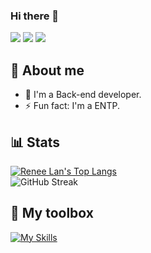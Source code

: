 ### Hi there 👋

[![](https://img.shields.io/badge/linkedin-%230077B5.svg?style=for-the-badge&logo=linkedin)](https://www.linkedin.com/in/yishengwu/)
[![](https://img.shields.io/badge/Instagram-E4405F?style=for-the-badge&logo=instagram&logoColor=white)](https://www.instagram.com/ezra.181/)
[![](https://img.shields.io/badge/Gmail-D14836?style=for-the-badge&logo=gmail&logoColor=white)](ezrawu23@outlook.com)

🍙 About me
---

- 🌱 I'm a Back-end developer.
- ⚡ Fun fact: I'm a ENTP.

📊 Stats
---

[![Renee Lan's Top Langs](https://github-readme-stats.vercel.app/api/top-langs/?username=picassoeason&theme=dark&layout=compact&card_width=495)](https://github.com/anuraghazra/github-readme-stats)
<br/>
![GitHub Streak](https://github-readme-streak-stats.herokuapp.com/?user=picassoeason&theme=dark&count_private=true&bg_color=0d1116&title_color=ce09ec&text_color=a4aacb&icon_color=007ec6)

🧰 My toolbox
---
[![My Skills](https://skillicons.dev/icons?i=html,css,javascript,react,nextjs,materialui,tailwind,bootstrap,redux,prisma,docker,figma,firebase,nestjs,mongodb,aws,ps,illustrator&perline=5&theme=dark)](https://skillicons.dev)

